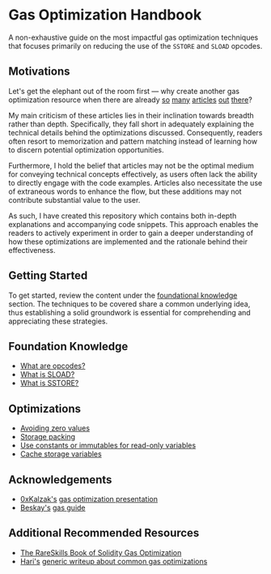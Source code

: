# Gas Optimization Handbook

A non-exhaustive guide on the most impactful gas optimization techniques that focuses primarily on reducing the use of the `SSTORE` and `SLOAD` opcodes.

## Motivations

Let's get the elephant out of the room first — why create another gas optimization resource when there are already [so](https://www.alchemy.com/overviews/solidity-gas-optimization) [many](https://hacken.io/discover/solidity-gas-optimization/) [articles](https://www.infuy.com/blog/7-simple-ways-to-optimize-gas-in-solidity-smart-contracts/) [out](https://betterprogramming.pub/solidity-gas-optimizations-and-tricks-2bcee0f9f1f2) [there](https://0xmacro.com/blog/solidity-gas-optimizations-cheat-sheet/)?

My main criticism of these articles lies in their inclination towards breadth rather than depth. Specifically, they fall short in adequately explaining the technical details behind the optimizations discussed. Consequently, readers often resort to memorization and pattern matching instead of learning how to discern potential optimization opportunities.

Furthermore, I hold the belief that articles may not be the optimal medium for conveying technical concepts effectively, as users often lack the ability to directly engage with the code examples. Articles also necessitate the use of extraneous words to enhance the flow, but these additions may not contribute substantial value to the user.

As such, I have created this repository which contains both in-depth explanations and accompanying code snippets. This approach enables the readers to actively experiment in order to gain a deeper understanding of how these optimizations are implemented and the rationale behind their effectiveness.

## Getting Started

To get started, review the content under the [foundational knowledge](#foundation-knowledge) section. The techniques to be covered share a common underlying idea, thus establishing a solid groundwork is essential for comprehending and appreciating these strategies.

## Foundation Knowledge

- [What are opcodes?](./src/core/opcodes/README.md)
- [What is SLOAD?](./src/core/sload/README.md)
- [What is SSTORE?](./src/core/sstore/README.md)

## Optimizations

- [Avoiding zero values](./src/optimizations/avoid-zero-value/README.md)
- [Storage packing](./src/optimizations/storage-packing/)
- [Use constants or immutables for read-only variables](./src/optimizations/constants-and-immutables/README.md)
- [Cache storage variables](./src/optimizations/caching/README.md)
<!-- - Prefer mappings over arrays
- Consider avoiding storage all together
- Keep strings less than 32 bytes <- is this an mload saving or sload saving?
- Consider storage pointers over memory <- how does this work? test it! https://www.youtube.com/watch?v=Zi4BANKFNP8
- Use access lists -->

## Acknowledgements

- [0xKalzak's](https://twitter.com/0xKalzak) [gas optimization presentation](https://snappify.com/view/f9a681c7-834c-467e-b34d-5ad443a893f2)
- [Beskay's](https://twitter.com/beskay0x) [gas guide](https://github.com/beskay/gas-guide)

## Additional Recommended Resources

- [The RareSkills Book of Solidity Gas Optimization](https://www.rareskills.io/post/gas-optimization)
- [Hari's](https://twitter.com/_hrkrshnn) [generic writeup about common gas optimizations](https://gist.github.com/hrkrshnn/ee8fabd532058307229d65dcd5836ddc)
